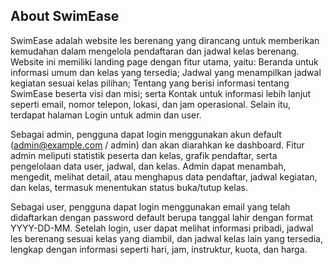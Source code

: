 ## About SwimEase

SwimEase adalah website les berenang yang dirancang untuk memberikan kemudahan dalam mengelola pendaftaran dan jadwal kelas berenang. Website ini memiliki landing page dengan fitur utama, yaitu: Beranda untuk informasi umum dan kelas yang tersedia; Jadwal yang menampilkan jadwal kegiatan sesuai kelas pilihan; Tentang yang berisi informasi tentang SwimEase beserta visi dan misi; serta Kontak untuk informasi lebih lanjut seperti email, nomor telepon, lokasi, dan jam operasional. Selain itu, terdapat halaman Login untuk admin dan user.

Sebagai admin, pengguna dapat login menggunakan akun default (admin@example.com / admin) dan akan diarahkan ke dashboard. Fitur admin meliputi statistik peserta dan kelas, grafik pendaftar, serta pengelolaan data user, jadwal, dan kelas. Admin dapat menambah, mengedit, melihat detail, atau menghapus data pendaftar, jadwal kegiatan, dan kelas, termasuk menentukan status buka/tutup kelas.

Sebagai user, pengguna dapat login menggunakan email yang telah didaftarkan dengan password default berupa tanggal lahir dengan format YYYY-DD-MM. Setelah login, user dapat melihat informasi pribadi, jadwal les berenang sesuai kelas yang diambil, dan jadwal kelas lain yang tersedia, lengkap dengan informasi seperti hari, jam, instruktur, kuota, dan harga.
